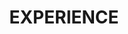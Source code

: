 ---
title : "EXPERIENCE"
image : ""
# button
button:
  enable : false
  label : "DOWNLOAD MY CV"
  link : "#"

########################### Experience ##############################
experience:
  enable : true
  title : "FINANCE & MANAGEMENT"
  role: "Relationship Banker <br> & Manager on Duty | Exchange Bank"
  company: "Healdsburg, CA, 2015-Present"
  content: "Work side-by-side with the Branch Manager on loan goals, resulting in an average yearly loan production increase of 40% over the last 4 years."
  content2: "Top loan referrer among all Relationship Bankers in each of the past 3 years, resulting in referring 101% more loans than the second highest referrer over the same period."
  content3: "Coordinate with title companies, accountants, fiduciaries, and law offices to further the goals of customers, resulting in opening more new accounts than any Relationship Banker over the past 2 years."
  content4: "Compiled and worked with a list of over 100 businesses to coordinate and underwrite Paycheck Protection Program (PPP) loans, being in the top 3 applications submitter for bank and resulting in over 95% successful funding for the branch’s clients."
############################### Skill #################################
skill:
  enable : true
  title : "SKILL"
  skill_list:
    # skill item loop
    - name : "Business Development"
      percentage : "98%"
      
    # skill item loop
    - name : "Financial Analysis"
      percentage : "85%"
      
    # skill item loop
    - name : "Data Analysis"
      percentage : "90%"
      
    # skill item loop
    - name : "Cloud Architecture"
      percentage : "70%"


# custom style
custom_class: "" 
custom_attributes: "" 
custom_css: ""
---